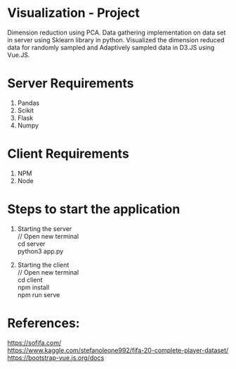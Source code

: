 # Visualization - Project
Dimension reduction using PCA.
Data gathering implementation on data set in server using Sklearn library in python.
Visualized the dimension reduced data for randomly sampled and Adaptively sampled data in D3.JS using Vue.JS.

# Server Requirements
1. Pandas
2. Scikit
3. Flask
4. Numpy

# Client Requirements
1. NPM
2. Node

# Steps to start the application
1. Starting the server  
// Open new terminal  
cd server  
python3 app.py  
  
2. Starting the client  
// Open new terminal  
cd client  
npm install  
npm run serve  

# References:
https://sofifa.com/  
https://www.kaggle.com/stefanoleone992/fifa-20-complete-player-dataset/  
https://bootstrap-vue.js.org/docs  
